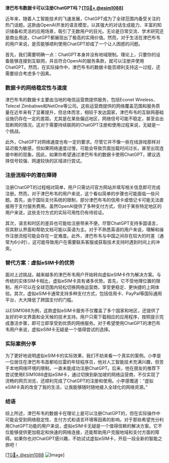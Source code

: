 **津巴布韦数据卡可以注册ChatGPT吗？[[TG💪+ @esim1088](https://t.me/s/esim1088)]**

近年来，随着人工智能技术的飞速发展，ChatGPT成为了全球范围内备受关注的热门话题。这款由OpenAI开发的语言模型，以其强大的对话生成能力、丰富的知识储备和灵活的应用场景，吸引了无数用户的目光。无论是日常交流、学术研究还是商业用途，ChatGPT都展现出了极高的实用价值。然而，对于生活在津巴布韦的用户来说，是否能够顺利使用ChatGPT却成了一个让人困惑的问题。

首先，我们需要明确一点：ChatGPT本身并没有地域限制。理论上，只要你的设备能够连接到互联网，并且符合OpenAI的服务条款，就可以注册并使用ChatGPT。然而，在实际操作中，津巴布韦的数据卡能否顺利支持这一过程，还需要综合考虑多个因素。

### 数据卡的网络稳定性与速度

津巴布韦的数据卡主要由当地的电信运营商提供服务，包括Econet Wireless、Telecel Zimbabwe和NetOne等公司。这些运营商提供的网络覆盖范围和服务质量在近年来有了显著提升，但总体而言，相较于发达国家，津巴布韦的互联网基础设施仍存在一定的差距。尤其是在某些偏远地区，网络信号可能不稳定，甚至会出现断网的情况。这对于需要持续联网的ChatGPT注册和使用过程来说，无疑是一个挑战。

此外，ChatGPT对网络速度也有一定的要求。尽管它并不像一些在线游戏那样对延迟极为敏感，但如果网络速度过慢，可能会导致页面加载时间过长，甚至出现连接中断的现象。因此，如果你希望通过津巴布韦的数据卡使用ChatGPT，建议选择信号较强、网速较快的区域进行尝试。

### 注册流程中的潜在障碍

注册ChatGPT的过程相对简单，用户只需访问官方网站并填写相关信息即可完成注册。然而，对于津巴布韦的用户来说，这个看似简单的步骤也可能面临一些问题。首先，由于国际支付系统的限制，部分津巴布韦的信用卡或借记卡可能无法直接用于支付服务费用。虽然OpenAI提供了多种支付方式，但对于某些特定地区的用户来说，这些支付方式的实际可用性仍有待验证。

其次，语言和时区的差异也可能给注册带来不便。尽管ChatGPT支持多国语言，但其默认界面和帮助文档可能以英语为主。对于不熟悉英语的用户来说，理解和操作注册流程可能会存在一定难度。此外，津巴布韦与中国之间存在较大的时差（通常为6小时），这可能导致用户在需要联系客服或获取技术支持时遇到时间上的冲突。

### 替代方案：虚拟eSIM卡的优势

面对上述挑战，越来越多的津巴布韦用户开始转向虚拟eSIM卡作为解决方案。与传统的实体SIM卡相比，虚拟eSIM卡具有诸多优势。首先，它不受地理位置的限制，用户可以在全球范围内轻松切换网络运营商，享受更稳定、更快捷的上网体验。其次，虚拟eSIM卡通常支持多种支付方式，包括信用卡、PayPal等国际通用平台，大大降低了跨国支付的门槛。

以ESIM1088为例，这款虚拟eSIM卡服务不仅覆盖了多个国家和地区，还提供了友好的中文界面和全天候的技术支持。用户只需下载相应的应用程序，按照提示完成激活步骤，即可立即享受到优质的网络服务。对于希望使用ChatGPT的津巴布韦用户来说，虚拟eSIM卡无疑是一个值得尝试的选择。

### 实际案例分享

为了更好地说明虚拟eSIM卡的实际效果，我们不妨来看一个真实的案例。小李是一位居住在津巴布韦首都哈拉雷的年轻程序员，他对人工智能技术充满兴趣，但苦于本地网络环境的限制，一直未能成功注册ChatGPT。后来，他在朋友的推荐下尝试使用ESIM1088虚拟eSIM卡，通过切换到新加坡的网络运营商，不仅实现了流畅的网页浏览，还顺利完成了ChatGPT的注册和使用。小李感慨道：“虚拟eSIM卡真的改变了我的生活，让我能够随时随地接入全球化的网络资源。”

### 结语

综上所述，津巴布韦的数据卡在理论上是可以注册ChatGPT的，但在实际操作中可能会受到网络稳定性、支付方式和语言环境等因素的影响。对于那些希望充分利用ChatGPT功能的用户来说，虚拟eSIM卡无疑是一个值得信赖的解决方案。它不仅能够提供更加稳定和快速的网络连接，还能帮助用户克服地域和支付方面的障碍。如果你也对ChatGPT感兴趣，不妨试试虚拟eSIM卡，开启一段全新的智能之旅吧！

[[TG💪+ @esim1088](https://t.me/s/esim1088) ![Image](https://i.postimg.cc/4NQfJmqS/Snipaste-2025-05-13-00-14-12.png)]